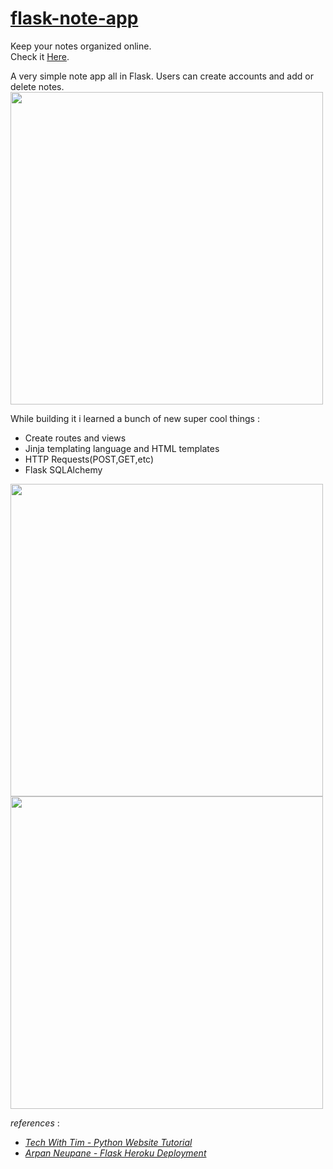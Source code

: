 # [flask-note-app](https://flask-note-app-0.herokuapp.com/)
Keep your notes organized online.
<br/>
Check it [Here](https://flask-note-app-0.herokuapp.com/).

A very simple note app all in Flask.
Users can create accounts and add or delete notes.
<img src="https://user-images.githubusercontent.com/90383672/190612165-aac15b92-4f59-47bd-9e95-cf2755affd88.png" width="500">


While building it i learned a bunch of new super cool things :


- Create routes and views
- Jinja templating language and HTML templates
- HTTP Requests(POST,GET,etc)
- Flask SQLAlchemy

<img src="https://user-images.githubusercontent.com/90383672/190611645-fa377d12-0b9d-4bca-9a72-c4f5525a8827.png" width="500">
<img src="https://user-images.githubusercontent.com/90383672/190612191-720a5e8d-7307-4f1e-a96a-15798a82a1f6.png" width="500">


*references* :
  - *[Tech With Tim - Python Website Tutorial](https://www.youtube.com/watch?v=dam0GPOAvVI)*
  - *[Arpan Neupane - Flask Heroku Deployment](https://www.youtube.com/watch?v=D2GLVoiEZyE)*
